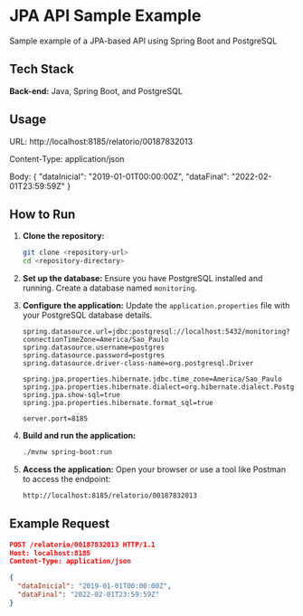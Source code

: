 # JPA API Sample Example

Sample example of a JPA-based API using Spring Boot and PostgreSQL

## Tech Stack

**Back-end:** Java, Spring Boot, and PostgreSQL

## Usage

URL: http://localhost:8185/relatorio/00187832013

Content-Type: application/json

Body:
{
"dataInicial": "2019-01-01T00:00:00Z",
"dataFinal": "2022-02-01T23:59:59Z"
}


## How to Run

1. **Clone the repository:**
    ```sh
    git clone <repository-url>
    cd <repository-directory>
    ```

2. **Set up the database:**
    Ensure you have PostgreSQL installed and running. Create a database named `monitoring`.

3. **Configure the application:**
    Update the `application.properties` file with your PostgreSQL database details.

    ```properties
    spring.datasource.url=jdbc:postgresql://localhost:5432/monitoring?connectionTimeZone=America/Sao_Paulo
    spring.datasource.username=postgres
    spring.datasource.password=postgres
    spring.datasource.driver-class-name=org.postgresql.Driver

    spring.jpa.properties.hibernate.jdbc.time_zone=America/Sao_Paulo
    spring.jpa.properties.hibernate.dialect=org.hibernate.dialect.PostgreSQLDialect
    spring.jpa.show-sql=true
    spring.jpa.properties.hibernate.format_sql=true

    server.port=8185
    ```

4. **Build and run the application:**
    ```sh
    ./mvnw spring-boot:run
    ```

5. **Access the application:**
    Open your browser or use a tool like Postman to access the endpoint:
    ```sh
    http://localhost:8185/relatorio/00187832013
    ```

## Example Request

```json
POST /relatorio/00187832013 HTTP/1.1
Host: localhost:8185
Content-Type: application/json

{
  "dataInicial": "2019-01-01T00:00:00Z",
  "dataFinal": "2022-02-01T23:59:59Z"
}
